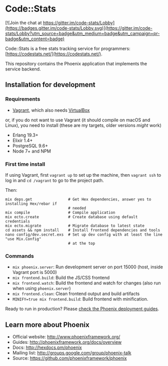 # Code::Stats

[![Join the chat at https://gitter.im/code-stats/Lobby](https://badges.gitter.im/code-stats/Lobby.svg)](https://gitter.im/code-stats/Lobby?utm_source=badge&utm_medium=badge&utm_campaign=pr-badge&utm_content=badge)

Code::Stats is a free stats tracking service for programmers: [https://codestats.net/](https://codestats.net/).

This repository contains the Phoenix application that implements the service backend.

## Installation for development

### Requirements

* [Vagrant](https://www.vagrantup.com/), which also needs [VirtualBox](https://www.virtualbox.org/)

or, if you do not want to use Vagrant (it should compile on macOS and Linux), you need to
install (these are my targets, older versions _might_ work)

* Erlang 19.3+
* Elixir 1.4+
* PostgreSQL 9.6+
* Node 7+ and NPM

### First time install

If using Vagrant, first `vagrant up` to set up the machine, then `vagrant ssh` to log in and
`cd /vagrant` to go to the project path.

Then:

```
mix deps.get                # Get Hex dependencies, answer yes to installing Hex/rebar if
                            # needed
mix compile                 # Compile application
mix ecto.create             # Create database using default credentials
mix ecto.migrate            # Migrate database to latest state
cd assets && npm install    # Install frontend dependencies and tools
nano config/dev.secret.exs  # Set up dev config with at least the line "use Mix.Config"
                            # at the top
```

### Commands

* `mix phoenix.server`: Run development server on port 15000 (host, inside Vagrant port is 5000)
* `mix frontend.build`: Build the JS/CSS frontend
* `mix frontend.watch`: Build the frontend and watch for changes (also run when using `phoenix.server`)
* `mix frontend.clean`: Clean frontend output and build artifacts
* `MINIFY=true mix frontend.build`: Build frontend with minification.

Ready to run in production? Please [check the Phoenix deployment guides](http://www.phoenixframework.org/docs/deployment).

## Learn more about Phoenix

* Official website: http://www.phoenixframework.org/
* Guides: http://phoenixframework.org/docs/overview
* Docs: http://hexdocs.pm/phoenix
* Mailing list: http://groups.google.com/group/phoenix-talk
* Source: https://github.com/phoenixframework/phoenix
